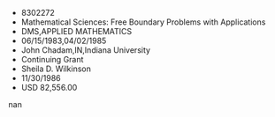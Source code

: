 
* 8302272
* Mathematical Sciences: Free Boundary Problems with Applications
* DMS,APPLIED MATHEMATICS
* 06/15/1983,04/02/1985
* John Chadam,IN,Indiana University
* Continuing Grant
* Sheila D. Wilkinson
* 11/30/1986
* USD 82,556.00

nan
